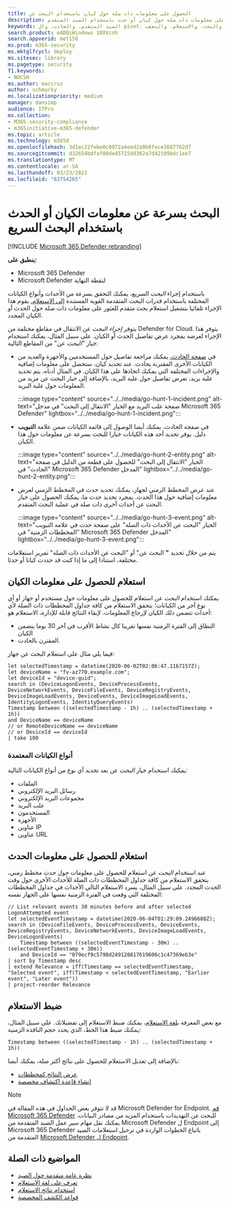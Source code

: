```yaml
---
title: الحصول على معلومات ذات صلة حول كيان باستخدام البحث عن
description: تعرف على كيفية استخدام أداة البحث السريع للاستعلام بسرعة للحصول على معلومات ذات صلة حول كيان أو حدث باستخدام الصيد المتقدم.
keywords: الصيد المتقدم، والحادث، وال pivot، والكيانات، والصيد، والأحداث ذات الصلة، وصيد التهديدات عبر الإنترنت، والبحث، والاستعلام، والتعقب، Microsoft 365، Microsoft 365 Defender
search.product: eADQiWindows 10XVcnh
search.appverid: met150
ms.prod: m365-security
ms.mktglfcycl: deploy
ms.sitesec: library
ms.pagetype: security
f1.keywords:
- NOCSH
ms.author: maccruz
author: schmurky
ms.localizationpriority: medium
manager: dansimp
audience: ITPro
ms.collection:
- M365-security-compliance
- m365initiative-m365-defender
ms.topic: article
ms.technology: m365d
ms.openlocfilehash: 3d1ec22febe0c0072a4eed2a9b8fece3687762d7
ms.sourcegitcommit: d32654bdfaf08de45715dd362a7d42199bdc1ee7
ms.translationtype: MT
ms.contentlocale: ar-SA
ms.lasthandoff: 03/23/2022
ms.locfileid: "63754265"
---
```

# <a name="quickly-hunt-for-entity-or-event-information-with-go-hunt"></a>البحث بسرعة عن معلومات الكيان أو الحدث باستخدام البحث السريع

[!INCLUDE [Microsoft 365 Defender rebranding](../includes/microsoft-defender.md)]


**ينطبق على:**
- Microsoft 365 Defender
- Microsoft Defender لنقطة النهاية

باستخدام إجراء *البحث* السريع، يمكنك التحقق بسرعة من الأحداث وأنواع الكيانات المختلفة باستخدام قدرات البحث المتقدمة القوية المستندة [إلى الاستعلام.](advanced-hunting-overview.md) يقوم هذا الإجراء تلقائيا بتشغيل استعلام بحث متقدم للعثور على معلومات ذات صلة حول الحدث أو الكيان المحدد.

يتوفر *إجراء البحث* عن الانتقال في مقاطع مختلفة من Defender for Cloud. يتوفر هذا الإجراء لعرضه بمجرد عرض تفاصيل الحدث أو الكيان. على سبيل المثال، يمكنك استخدام خيار *"البحث* عن" من المقاطع التالية:

- في [صفحة الحادث،](investigate-incidents.md#summary) يمكنك مراجعة تفاصيل حول المستخدمين والأجهزة والعديد من الكيانات الأخرى المقترنة بحادث. عند تحديد كيان، ستحصل على معلومات إضافية والإجراءات المختلفة التي يمكنك اتخاذها على هذا الكيان. في المثال أدناه، يتم تحديد علبة بريد، تعرض تفاصيل حول علبة البريد، بالإضافة إلى خيار البحث عن مزيد من المعلومات حول علبة البريد.

    :::image type="content" source="../../media/go-hunt-1-incident.png" alt-text="صفحة علب البريد مع الخيار &quot;الانتقال إلى البحث&quot; في مدخل Microsoft 365 Defender" lightbox="../../media/go-hunt-1-incident.png":::

- في صفحة الحادث، يمكنك أيضا الوصول إلى قائمة الكيانات ضمن علامة **التبويب** دليل. يوفر تحديد أحد هذه الكيانات خيارا للبحث بسرعة عن معلومات حول هذا الكيان.

    :::image type="content" source="../../media/go-hunt-2-entity.png" alt-text="الخيار &quot;الانتقال إلى البحث&quot; للحصول على قطعة من الدليل في صفحة &quot;الحادث&quot; في Microsoft 365 Defender المدخل" lightbox="../../media/go-hunt-2-entity.png":::


- عند عرض المخطط الزمني لجهاز، يمكنك تحديد حدث في المخطط الزمني لعرض معلومات إضافية حول هذا الحدث. بمجرد تحديد حدث ما، يمكنك الحصول على خيار البحث عن أحداث أخرى ذات صلة في عملية البحث المتقدم.

    :::image type="content" source="../../media/go-hunt-3-event.png" alt-text="الخيار &quot;البحث عن الأحداث ذات الصلة&quot; على صفحة حدث في علامة التبويب &quot;المخططات الزمنية&quot; في Microsoft 365 Defender المدخل" lightbox="../../media/go-hunt-3-event.png":::

يتم من خلال تحديد **"** البحث عن" أو "البحث عن الأحداث ذات الصلة" تمرير استعلامات مختلفة، استنادا إلى ما إذا كنت قد حددت كيانا أو حدثا.

## <a name="query-for-entity-information"></a>استعلام للحصول على معلومات الكيان
يمكنك استخدام *البحث* عن استعلام للحصول على معلومات حول مستخدم أو جهاز أو أي نوع آخر من الكيانات؛ يتحقق الاستعلام من كافة جداول المخططات ذات الصلة لأي أحداث تتضمن ذلك الكيان لإرجاع المعلومات. لإبقاء النتائج قابلة للإدارة، الاستعلام هو:
- النطاق إلى الفترة الزمنية نفسها تقريبا كال نشاط الأقرب في آخر 30 يوما يتضمن الكيان
- المقترن بالحادث.

فيما يلي مثال على استعلام البحث عن جهاز:

```kusto
let selectedTimestamp = datetime(2020-06-02T02:06:47.1167157Z);
let deviceName = "fv-az770.example.com";
let deviceId = "device-guid";
search in (DeviceLogonEvents, DeviceProcessEvents, DeviceNetworkEvents, DeviceFileEvents, DeviceRegistryEvents, DeviceImageLoadEvents, DeviceEvents, DeviceImageLoadEvents, IdentityLogonEvents, IdentityQueryEvents)
Timestamp between ((selectedTimestamp - 1h) .. (selectedTimestamp + 1h))
and DeviceName == deviceName
// or RemoteDeviceName == deviceName
// or DeviceId == deviceId
| take 100
```
### <a name="supported-entity-types"></a>أنواع الكيانات المعتمدة
يمكنك استخدام خيار *البحث* عن بعد تحديد أي نوع من أنواع الكيانات التالية:

- الملفات
- رسائل البريد الإلكتروني
- مجموعات البريد الإلكتروني
- علب البريد
- المستخدمون
- الأجهزة
- عناوين IP
- عناوين URL

## <a name="query-for-event-information"></a>استعلام للحصول على معلومات الحدث
عند استخدام *البحث* عن استعلام للحصول على معلومات حول حدث مخطط زمني، يتحقق الاستعلام من كافة جداول المخططات ذات الصلة للأحداث الأخرى حول وقت الحدث المحدد. على سبيل المثال، يسرد الاستعلام التالي الأحداث في جداول المخططات المختلفة التي وقعت في الفترة الزمنية نفسها على الجهاز نفسه:

```kusto
// List relevant events 30 minutes before and after selected LogonAttempted event
let selectedEventTimestamp = datetime(2020-06-04T01:29:09.2496688Z);
search in (DeviceFileEvents, DeviceProcessEvents, DeviceEvents, DeviceRegistryEvents, DeviceNetworkEvents, DeviceImageLoadEvents, DeviceLogonEvents)
    Timestamp between ((selectedEventTimestamp - 30m) .. (selectedEventTimestamp + 30m))
    and DeviceId == "079ecf9c5798d249128817619606c1c47369eb3e"
| sort by Timestamp desc
| extend Relevance = iff(Timestamp == selectedEventTimestamp, "Selected event", iff(Timestamp < selectedEventTimestamp, "Earlier event", "Later event"))
| project-reorder Relevance
```

## <a name="adjust-the-query"></a>ضبط الاستعلام
مع بعض المعرفة [بلغة الاستعلام](advanced-hunting-query-language.md)، يمكنك ضبط الاستعلام إلى تفضيلاتك. على سبيل المثال، يمكنك ضبط هذا الخط، الذي يحدد حجم النافذة الزمنية:

```kusto
Timestamp between ((selectedTimestamp - 1h) .. (selectedTimestamp + 1h))
```

بالإضافة إلى تعديل الاستعلام للحصول على نتائج أكثر صلة، يمكنك أيضا:
- [عرض النتائج كمخططات](advanced-hunting-query-results.md#view-query-results-as-a-table-or-chart)
- [إنشاء قاعدة اكتشاف مخصصة](custom-detection-rules.md)

>[!NOTE]
>قد لا تتوفر بعض الجداول في هذه المقالة في Microsoft Defender for Endpoint. [قم Microsoft 365 Defender](m365d-enable.md) للبحث عن التهديدات باستخدام المزيد من مصادر البيانات. يمكنك نقل مهام سير عمل الصيد المتقدمة من Microsoft Defender ل Endpoint إلى Microsoft 365 Defender باتباع الخطوات الواردة في ترحيل استعلامات الصيد المتقدمة من [Microsoft Defender ل Endpoint](advanced-hunting-migrate-from-mde.md).

## <a name="related-topics"></a>المواضيع ذات الصلة
- [نظرة عامة متقدمة حول الصيد](advanced-hunting-overview.md)
- [تعرف على لغة الاستعلام](advanced-hunting-query-language.md)
- [استخدام نتائج الاستعلام](advanced-hunting-query-results.md)
- [قواعد الكشف المخصصة](custom-detection-rules.md)
